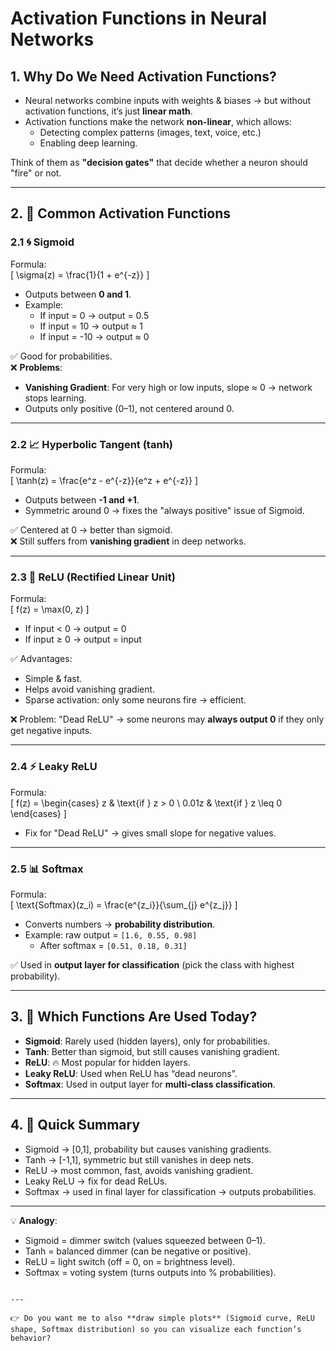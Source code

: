 # Activation Functions in Neural Networks

## 1. Why Do We Need Activation Functions?
- Neural networks combine inputs with weights & biases → but without activation functions, it’s just **linear math**.
- Activation functions make the network **non-linear**, which allows:
  - Detecting complex patterns (images, text, voice, etc.)
  - Enabling deep learning.

Think of them as **"decision gates"** that decide whether a neuron should "fire" or not.

---

## 2. 🧮 Common Activation Functions

### 2.1 🌀 Sigmoid
Formula:  
\[
\sigma(z) = \frac{1}{1 + e^{-z}}
\]

- Outputs between **0 and 1**.
- Example:  
  - If input = 0 → output = 0.5  
  - If input = 10 → output ≈ 1  
  - If input = -10 → output ≈ 0  

✅ Good for probabilities.  
❌ **Problems**:
- **Vanishing Gradient**: For very high or low inputs, slope ≈ 0 → network stops learning.  
- Outputs only positive (0–1), not centered around 0.

---

### 2.2 📈 Hyperbolic Tangent (tanh)
Formula:  
\[
\tanh(z) = \frac{e^z - e^{-z}}{e^z + e^{-z}}
\]

- Outputs between **-1 and +1**.  
- Symmetric around 0 → fixes the "always positive" issue of Sigmoid.  

✅ Centered at 0 → better than sigmoid.  
❌ Still suffers from **vanishing gradient** in deep networks.  

---

### 2.3 🔲 ReLU (Rectified Linear Unit)
Formula:  
\[
f(z) = \max(0, z)
\]

- If input < 0 → output = 0  
- If input ≥ 0 → output = input  

✅ Advantages:
- Simple & fast.  
- Helps avoid vanishing gradient.  
- Sparse activation: only some neurons fire → efficient.  

❌ Problem: "Dead ReLU" → some neurons may **always output 0** if they only get negative inputs.

---

### 2.4 ⚡ Leaky ReLU
Formula:  
\[
f(z) = \begin{cases} 
z & \text{if } z > 0 \\ 
0.01z & \text{if } z \leq 0 
\end{cases}
\]

- Fix for "Dead ReLU" → gives small slope for negative values.  

---

### 2.5 📊 Softmax
Formula:  
\[
\text{Softmax}(z_i) = \frac{e^{z_i}}{\sum_{j} e^{z_j}}
\]

- Converts numbers → **probability distribution**.  
- Example: raw output = `[1.6, 0.55, 0.98]`  
  - After softmax = `[0.51, 0.18, 0.31]`  

✅ Used in **output layer for classification** (pick the class with highest probability).  

---

## 3. 🚀 Which Functions Are Used Today?
- **Sigmoid**: Rarely used (hidden layers), only for probabilities.  
- **Tanh**: Better than sigmoid, but still causes vanishing gradient.  
- **ReLU**: 🔥 Most popular for hidden layers.  
- **Leaky ReLU**: Used when ReLU has “dead neurons”.  
- **Softmax**: Used in output layer for **multi-class classification**.  

---

## 4. 🎯 Quick Summary
- Sigmoid → [0,1], probability but causes vanishing gradients.  
- Tanh → [-1,1], symmetric but still vanishes in deep nets.  
- ReLU → most common, fast, avoids vanishing gradient.  
- Leaky ReLU → fix for dead ReLUs.  
- Softmax → used in final layer for classification → outputs probabilities.

---

💡 **Analogy**:
- Sigmoid = dimmer switch (values squeezed between 0–1).  
- Tanh = balanced dimmer (can be negative or positive).  
- ReLU = light switch (off = 0, on = brightness level).  
- Softmax = voting system (turns outputs into % probabilities).
```

---

👉 Do you want me to also **draw simple plots** (Sigmoid curve, ReLU shape, Softmax distribution) so you can visualize each function’s behavior?
